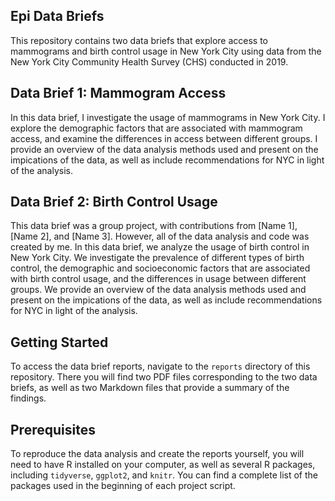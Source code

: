 ## Epi Data Briefs
This repository contains two data briefs that explore access to mammograms and birth control usage in New York City using data from the New York City Community Health Survey (CHS) conducted in 2019.

## Data Brief 1: Mammogram Access
In this data brief, I investigate the usage of mammograms in New York City. I explore the demographic factors that are associated with mammogram access, and examine the differences in access between different groups. I provide an overview of the data analysis methods used and present on the impications of the data, as well as include recommendations for NYC in light of the analysis.

## Data Brief 2: Birth Control Usage
This data brief was a group project, with contributions from [Name 1], [Name 2], and [Name 3]. However, all of the data analysis and code was created by me. In this data brief, we analyze the usage of birth control in New York City. We investigate the prevalence of different types of birth control, the demographic and socioeconomic factors that are associated with birth control usage, and the differences in usage between different groups. We provide an overview of the data analysis methods used and present on the impications of the data, as well as include recommendations for NYC in light of the analysis.

## Getting Started
To access the data brief reports, navigate to the `reports` directory of this repository. There you will find two PDF files corresponding to the two data briefs, as well as two Markdown files that provide a summary of the findings.

## Prerequisites
To reproduce the data analysis and create the reports yourself, you will need to have R installed on your computer, as well as several R packages, including `tidyverse`, `ggplot2`, and `knitr`. You can find a complete list of the packages used in the beginning of each project script.
